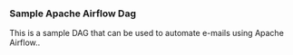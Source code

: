 ### Sample Apache Airflow Dag

This is a sample DAG that can be used to automate e-mails using Apache Airflow..
